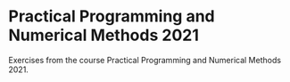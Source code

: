 # Practical Programming and Numerical Methods 2021
Exercises from the course Practical Programming and Numerical Methods 2021.
